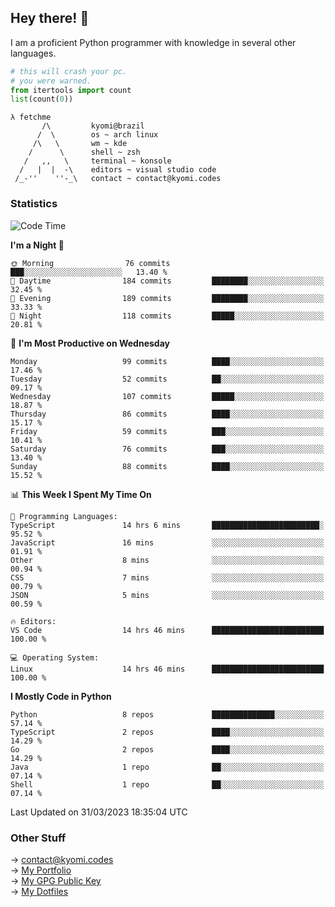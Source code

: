 ## Hey there! 👋
I am a proficient Python programmer with knowledge in several other languages.

```py
# this will crash your pc.
# you were warned.
from itertools import count
list(count(0))
```
```
λ fetchme
       /\         kyomi@brazil
      /  \        os ~ arch linux
     /\   \       wm ~ kde
    /      \      shell ~ zsh
   /   ,,   \     terminal ~ konsole
  /   |  |  -\    editors ~ visual studio code
 /_-''    ''-_\   contact ~ contact@kyomi.codes
```

### Statistics
<!--START_SECTION:waka-->
![Code Time](http://img.shields.io/badge/Code%20Time-286%20hrs%2026%20mins-blue)

**I'm a Night 🦉** 

```text
🌞 Morning                76 commits          ███░░░░░░░░░░░░░░░░░░░░░░   13.40 % 
🌆 Daytime                184 commits         ████████░░░░░░░░░░░░░░░░░   32.45 % 
🌃 Evening                189 commits         ████████░░░░░░░░░░░░░░░░░   33.33 % 
🌙 Night                  118 commits         █████░░░░░░░░░░░░░░░░░░░░   20.81 % 
```
📅 **I'm Most Productive on Wednesday** 

```text
Monday                   99 commits          ████░░░░░░░░░░░░░░░░░░░░░   17.46 % 
Tuesday                  52 commits          ██░░░░░░░░░░░░░░░░░░░░░░░   09.17 % 
Wednesday                107 commits         █████░░░░░░░░░░░░░░░░░░░░   18.87 % 
Thursday                 86 commits          ████░░░░░░░░░░░░░░░░░░░░░   15.17 % 
Friday                   59 commits          ███░░░░░░░░░░░░░░░░░░░░░░   10.41 % 
Saturday                 76 commits          ███░░░░░░░░░░░░░░░░░░░░░░   13.40 % 
Sunday                   88 commits          ████░░░░░░░░░░░░░░░░░░░░░   15.52 % 
```


📊 **This Week I Spent My Time On** 

```text
💬 Programming Languages: 
TypeScript               14 hrs 6 mins       ████████████████████████░   95.52 % 
JavaScript               16 mins             ░░░░░░░░░░░░░░░░░░░░░░░░░   01.91 % 
Other                    8 mins              ░░░░░░░░░░░░░░░░░░░░░░░░░   00.94 % 
CSS                      7 mins              ░░░░░░░░░░░░░░░░░░░░░░░░░   00.79 % 
JSON                     5 mins              ░░░░░░░░░░░░░░░░░░░░░░░░░   00.59 % 

🔥 Editors: 
VS Code                  14 hrs 46 mins      █████████████████████████   100.00 % 

💻 Operating System: 
Linux                    14 hrs 46 mins      █████████████████████████   100.00 % 
```

**I Mostly Code in Python** 

```text
Python                   8 repos             ██████████████░░░░░░░░░░░   57.14 % 
TypeScript               2 repos             ████░░░░░░░░░░░░░░░░░░░░░   14.29 % 
Go                       2 repos             ████░░░░░░░░░░░░░░░░░░░░░   14.29 % 
Java                     1 repo              ██░░░░░░░░░░░░░░░░░░░░░░░   07.14 % 
Shell                    1 repo              ██░░░░░░░░░░░░░░░░░░░░░░░   07.14 % 
```




 Last Updated on 31/03/2023 18:35:04 UTC
<!--END_SECTION:waka-->

### Other Stuff

→ contact@kyomi.codes<br />
→ [My Portfolio](https://kyomi.codes)<br />
→ [My GPG Public Key](https://github.com/bitterteriyaki.gpg)<br />
→ [My Dotfiles](https://github.com/bitterteriyaki/dotfiles) 

